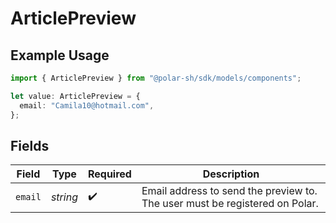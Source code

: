 # ArticlePreview

## Example Usage

```typescript
import { ArticlePreview } from "@polar-sh/sdk/models/components";

let value: ArticlePreview = {
  email: "Camila10@hotmail.com",
};
```

## Fields

| Field                                                                       | Type                                                                        | Required                                                                    | Description                                                                 |
| --------------------------------------------------------------------------- | --------------------------------------------------------------------------- | --------------------------------------------------------------------------- | --------------------------------------------------------------------------- |
| `email`                                                                     | *string*                                                                    | :heavy_check_mark:                                                          | Email address to send the preview to. The user must be registered on Polar. |